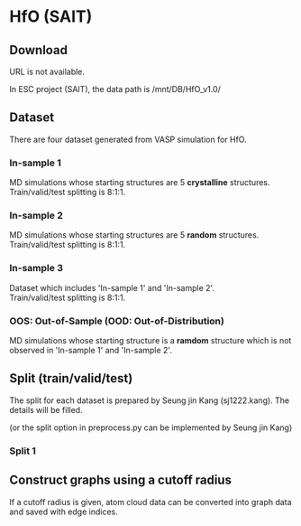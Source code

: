 # HfO (SAIT)

## Download

URL is not available.

In ESC project (SAIT), the data path is /mnt/DB/HfO_v1.0/

## Dataset

There are four dataset generated from VASP simulation for HfO.

### In-sample 1
MD simulations whose starting structures are 5 __crystalline__ structures.  
Train/valid/test splitting is 8:1:1.


### In-sample 2
MD simulations whose starting structures are 5 __random__ structures.  
Train/valid/test splitting is 8:1:1.


### In-sample 3
Dataset which includes 'In-sample 1' and 'In-sample 2'.  
Train/valid/test splitting is 8:1:1.


### OOS: Out-of-Sample (OOD: Out-of-Distribution)

MD simulations whose starting structure is a __ramdom__ structure which is not observed in 'In-sample 1' and 'In-sample 2'.


## Split (train/valid/test)

The split for each dataset is prepared by Seung jin Kang (sj1222.kang).
The details will be filled.

(or the split option in preprocess.py can be implemented by Seung jin Kang)

### Split 1



## Construct graphs using a cutoff radius
If a cutoff radius is given, atom cloud data can be converted into graph data and saved with edge indices.  